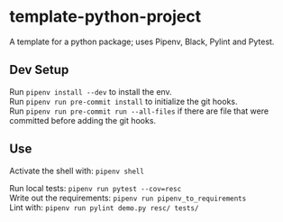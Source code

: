 # template-python-project
A template for a python package; uses Pipenv, Black, Pylint and Pytest.

## Dev Setup
Run `pipenv install --dev` to install the env.  
Run `pipenv run pre-commit install` to initialize the git hooks.  
Run `pipenv run pre-commit run --all-files` if there are file that were committed before adding the git hooks.  

## Use
Activate the shell with: `pipenv shell`  

Run local tests: `pipenv run pytest --cov=resc`  
Write out the requirements: `pipenv run pipenv_to_requirements`  
Lint with: `pipenv run pylint demo.py resc/ tests/`

